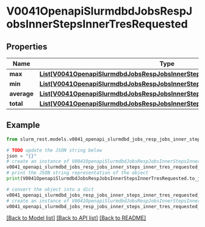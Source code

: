 # V0041OpenapiSlurmdbdJobsRespJobsInnerStepsInnerTresRequested


## Properties

Name | Type | Description | Notes
------------ | ------------- | ------------- | -------------
**max** | [**List[V0041OpenapiSlurmdbdJobsRespJobsInnerStepsInnerTresRequestedMaxInner]**](V0041OpenapiSlurmdbdJobsRespJobsInnerStepsInnerTresRequestedMaxInner.md) |  | [optional] 
**min** | [**List[V0041OpenapiSlurmdbdJobsRespJobsInnerStepsInnerTresRequestedMaxInner]**](V0041OpenapiSlurmdbdJobsRespJobsInnerStepsInnerTresRequestedMaxInner.md) |  | [optional] 
**average** | [**List[V0041OpenapiSlurmdbdJobsRespJobsInnerStepsInnerTresRequestedMaxInner]**](V0041OpenapiSlurmdbdJobsRespJobsInnerStepsInnerTresRequestedMaxInner.md) |  | [optional] 
**total** | [**List[V0041OpenapiSlurmdbdJobsRespJobsInnerStepsInnerTresRequestedMaxInner]**](V0041OpenapiSlurmdbdJobsRespJobsInnerStepsInnerTresRequestedMaxInner.md) |  | [optional] 

## Example

```python
from slurm_rest.models.v0041_openapi_slurmdbd_jobs_resp_jobs_inner_steps_inner_tres_requested import V0041OpenapiSlurmdbdJobsRespJobsInnerStepsInnerTresRequested

# TODO update the JSON string below
json = "{}"
# create an instance of V0041OpenapiSlurmdbdJobsRespJobsInnerStepsInnerTresRequested from a JSON string
v0041_openapi_slurmdbd_jobs_resp_jobs_inner_steps_inner_tres_requested_instance = V0041OpenapiSlurmdbdJobsRespJobsInnerStepsInnerTresRequested.from_json(json)
# print the JSON string representation of the object
print(V0041OpenapiSlurmdbdJobsRespJobsInnerStepsInnerTresRequested.to_json())

# convert the object into a dict
v0041_openapi_slurmdbd_jobs_resp_jobs_inner_steps_inner_tres_requested_dict = v0041_openapi_slurmdbd_jobs_resp_jobs_inner_steps_inner_tres_requested_instance.to_dict()
# create an instance of V0041OpenapiSlurmdbdJobsRespJobsInnerStepsInnerTresRequested from a dict
v0041_openapi_slurmdbd_jobs_resp_jobs_inner_steps_inner_tres_requested_from_dict = V0041OpenapiSlurmdbdJobsRespJobsInnerStepsInnerTresRequested.from_dict(v0041_openapi_slurmdbd_jobs_resp_jobs_inner_steps_inner_tres_requested_dict)
```
[[Back to Model list]](../README.md#documentation-for-models) [[Back to API list]](../README.md#documentation-for-api-endpoints) [[Back to README]](../README.md)


